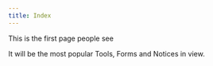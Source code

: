 ```yaml
---
title: Index
---
```


This is the first page people see

It will be the most popular Tools, Forms and Notices in view.